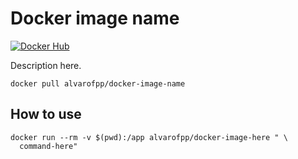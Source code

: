 # Docker image name

[![Docker Hub](https://img.shields.io/badge/-Docker_Hub-0062cc?style=for-the-badge&logo=Docker&logoColor=white)][docker-hub]

Description here.

```shell
docker pull alvarofpp/docker-image-name
```

## How to use

```shell
docker run --rm -v $(pwd):/app alvarofpp/docker-image-here " \
  command-here"
```

[docker-hub]: https://hub.docker.com/r/alvarofpp/docker-image-name
